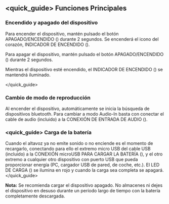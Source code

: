 ## <quick_guide> Funciones Principales

### Encendido y apagado del dispositivo

Para encender el dispositivo, mantén pulsado el botón APAGADO/ENCENDIDO () durante 2 segundos. Se encenderá el icono del corazón, INDICADOR DE ENCENDIDO ().

Para apagar el dispositivo, mantén pulsado el botón APAGADO/ENCENDIDO () durante 2 segundos.

Mientras el dispositivo esté encendido, el INDICADOR DE ENCENDIDO () se mantendrá iluminado.

</unique> </quick_guide>

### Cambio de modo de reproducción

Al encender el dispositivo, automáticamente se inicia la búsqueda de dispositivos bluetooth. Para cambiar a modo Audio-In basta con conectar el cable de audio (incluido) a la CONEXIÓN DE ENTRADA DE AUDIO ().

### <quick_guide> Carga de la batería

Cuando el altavoz ya no emite sonido o no enciende es el momento de recargarlo, conectando para ello el extremo micro USB del cable USB (incluido) a la CONEXIÓN microUSB PARA CARGAR LA BATERÍA (), y el otro extremo a cualquier otro dispositivo con puerto USB que pueda proporcionar energía (PC, cargador USB de pared, de coche, etc.). El LED DE CARGA () se ilumina en rojo y cuando la carga sea completa se apagará.
</unique> </quick_guide>

**Nota:** Se recomienda cargar el dispositivo apagado. No almacenes ni dejes el dispositivo en desuso durante un período largo de tiempo con la batería completamente descargada.
